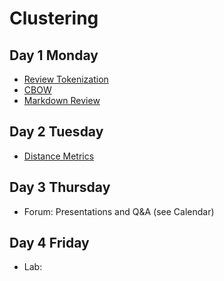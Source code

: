 # Clustering

## Day 1 Monday

- [Review Tokenization](reviewweek4.md)
- [CBOW](cbow.md)
- [Markdown Review](Welcome_To_Colaboratory_Review.ipynb)


## Day 2 Tuesday

- [Distance Metrics](distance.md)

## Day 3 Thursday

- Forum: Presentations and Q&A (see Calendar)

## Day 4 Friday

- Lab: 
